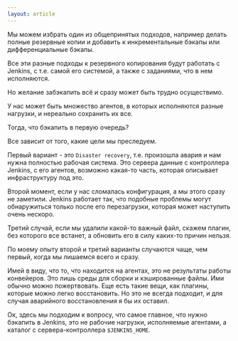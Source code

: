 ```yaml
---
layout: article
---
```

Мы можем избрать один из общепринятых подходов, например делать полные резервные копии и добавить к инкрементальные бэкапы или дифференциальные бэкапы.

Все эти разные подходы к резервного копирования будут работать с Jenkins, с т.е. самой его системой, а также с заданиями, что в нем исполняются.

Но желание забэкапить всё и сразу может быть трудно осуществимо.

У нас может быть множество агентов, в которых исполняются разные нагрузки, и нереально сохранить их все.

Тогда, что бэкапить в первую очередь?

Все зависит от того, какие цели мы преследуем.

Первый вариант - это `Disaster recovery`, т.е. произошла авария и нам нужна полностью рабочая система. Это сервера данные с контроллера Jenkins, с его агентов, возможно какая-то часть, которая описывает инфраструктуру под это.

Второй момент, если у нас сломалась конфигурация, а мы этого сразу не заметили. Jenkins работает так, что подобные проблемы могут обнаружиться только после его перезагрузки, которая может наступить очень нескоро.

Третий случай, если мы удалили какой-то важный файл, скажем плагин, без которого все встанет, а обновить его в силу каких-то причин нельзя.

По моему опыту второй и третий варианты случаются чаще, чем первый, когда мы лишаемся всего и сразу.

Имей в виду, что то, что находится на агентах, это не результаты работы конвейеров. Это лишь среды для сборки и кэшированные файлы. Ими обычно можно пожертвовать. Еще есть такие вещи, как плагины, которые можно легко восстановить. Но это не всегда подходит, и для случая аварийного восстановления я бы их оставил.

Ок, здесь мы подходим к вопросу, что самое главное, что нужно бэкапить в Jenkins, это не рабочие нагрузки, исполняемые агентами, а каталог с сервера-контроллера `$JENKINS_HOME`.
